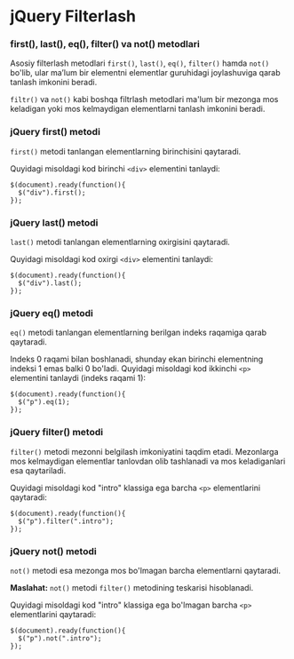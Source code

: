 # jQuery Filterlash

### first(), last(), eq(), filter() va not() metodlari <a href="#first-last-eq-filter-va-not-metodlari" id="first-last-eq-filter-va-not-metodlari"></a>

Asosiy filterlash metodlari `first()`, `last()`, `eq()`, `filter()` hamda `not()` bo'lib, ular ma’lum bir elementni elementlar guruhidagi joylashuviga qarab tanlash imkonini beradi.

`filtr()` va `not()` kabi boshqa filtrlash metodlari ma'lum bir mezonga mos keladigan yoki mos kelmaydigan elementlarni tanlash imkonini beradi.

### jQuery first() metodi <a href="#jquery-first-metodi" id="jquery-first-metodi"></a>

`first()` metodi tanlangan elementlarning birinchisini qaytaradi.

Quyidagi misoldagi kod birinchi `<div>` elementini tanlaydi:

```
$(document).ready(function(){
  $("div").first();
}); 
```

### jQuery last() metodi <a href="#jquery-last-metodi" id="jquery-last-metodi"></a>

`last()` metodi tanlangan elementlarning oxirgisini qaytaradi.

Quyidagi misoldagi kod oxirgi `<div>` elementini tanlaydi:

```
$(document).ready(function(){
  $("div").last();
}); 
```

### jQuery eq() metodi <a href="#jquery-eq-metodi" id="jquery-eq-metodi"></a>

`eq()` metodi tanlangan elementlarning berilgan indeks raqamiga qarab qaytaradi.

Indeks 0 raqami bilan boshlanadi, shunday ekan birinchi elementning indeksi 1 emas balki 0 bo'ladi. Quyidagi misoldagi kod ikkinchi `<p>` elementini tanlaydi (indeks raqami 1):

```
$(document).ready(function(){
  $("p").eq(1);
}); 
```

### jQuery filter() metodi <a href="#jquery-filter-metodi" id="jquery-filter-metodi"></a>

`filter()` metodi mezonni belgilash imkoniyatini taqdim etadi. Mezonlarga mos kelmaydigan elementlar tanlovdan olib tashlanadi va mos keladiganlari esa qaytariladi.

Quyidagi misoldagi kod "intro" klassiga ega barcha `<p>` elementlarini qaytaradi:

```
$(document).ready(function(){
  $("p").filter(".intro");
}); 
```

### jQuery not() metodi <a href="#jquery-not-metodi" id="jquery-not-metodi"></a>

`not()` metodi esa mezonga mos bo'lmagan barcha elementlarni qaytaradi.

**Maslahat:** `not()` metodi `filter()` metodining teskarisi hisoblanadi.

Quyidagi misoldagi kod "intro" klassiga ega bo'lmagan barcha `<p>` elementlarini qaytaradi:

```
$(document).ready(function(){
  $("p").not(".intro");
}); 
```
